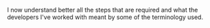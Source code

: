 I now understand better all the steps that are required and what the developers I've worked with meant by some of the terminology used. 